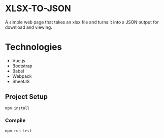 # XLSX-TO-JSON
A simple web page that takes an xlsx file and turns it into a JSON output for download and viewing.

# Technologies

* Vue.js
* Bootstrap
* Babel
* Webpack
* SheetJS

## Project Setup

```sh
npm install
```

### Compile

```sh
npm run test
```
